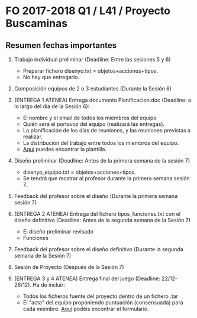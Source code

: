 # FO 2017-2018 Q1 / L41 / Proyecto Buscaminas

## Resumen fechas importantes

1. Trabajo individual preliminar (Deadline: Entre las sesiones 5 y 6)

	- Preparar fichero disenyo.txt = objetos+acciones+tipos.
	- No hay que entregarlo.

2. Composición equipos de 2 o 3 estudiantes (Durante la Sesión 6)

3. (ENTREGA 1 ATENEA) Entrega documento Planificacion.doc (Deadline: a lo largo del día de la Sesión 6):

	- El nombre y el email de todos los miembros del equipo
	- Quién será el portavoz del equipo (realizará las entregas). 
	- La planificación de los días de reuniones, y las reuniones previstas a realizar.
	- La distribución del trabajo entre todos los miembros del equipo. 
	- [Aquí](http://atenea.upc.edu/pluginfile.php/2133040/mod_page/content/46/Planificacion.doc) puedes encontrar la plantilla.

4. Diseño preliminar (Deadline: Antes de la primera semana de la sesión 7)

	- disenyo_equipo.txt = objetos+acciones+tipos.
	- Se tendrá que mostrar al profesor durante la primera semana sesión 7.

5. Feedback del profesor sobre el diseño (Durante la primera semana sesión 7)

6. (ENTREGA 2 ATENEA) Entrega del fichero tipos_funciones.txt con el diseño definitivo (Deadline: Antes de la segunda semana de la Sesión 7)

	- El diseño preliminar revisado
	- Funciones

7. Feedback del profesor sobre el diseño definitivo (Durante la segunda semana de la Sesión 7)

8. Sesión de Proyecto (Después de la Sesión 7)

9. (ENTREGA 3 y 4 ATENEA) Entrega final del juego (Deadline: 22/12-26/12). Ha de incluir:

	- Todos los ficheros fuente del proyecto dentro de un fichero .tar
	- El "acta" del equipo proponiendo puntuación (consensuada) para cada miembro. [Aquí](http://atenea.upc.edu/pluginfile.php/2133040/mod_page/content/46/ACTA.doc) podéis encontrar el formulario.